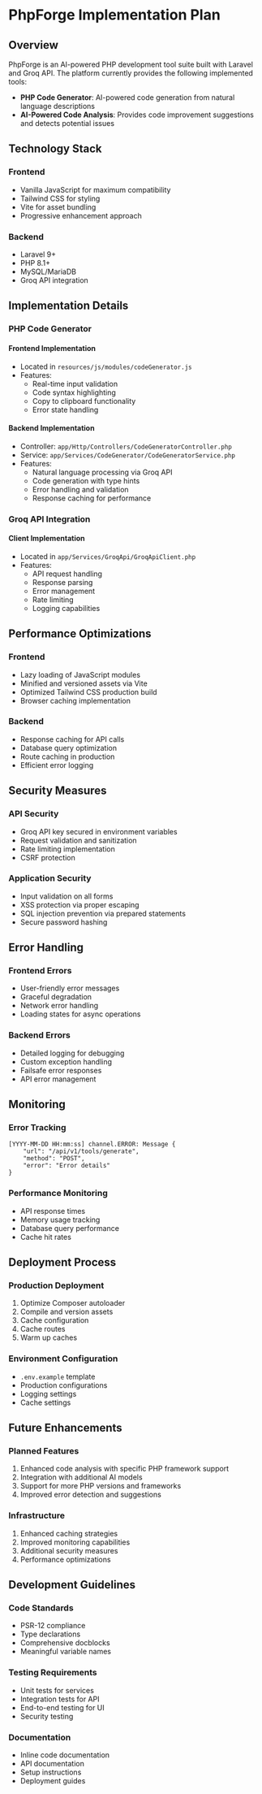 # PhpForge Implementation Plan

## Overview

PhpForge is an AI-powered PHP development tool suite built with Laravel and Groq API. The platform currently provides the following implemented tools:

- **PHP Code Generator**: AI-powered code generation from natural language descriptions
- **AI-Powered Code Analysis**: Provides code improvement suggestions and detects potential issues

## Technology Stack

### Frontend
- Vanilla JavaScript for maximum compatibility
- Tailwind CSS for styling
- Vite for asset bundling
- Progressive enhancement approach

### Backend
- Laravel 9+
- PHP 8.1+
- MySQL/MariaDB
- Groq API integration

## Implementation Details

### PHP Code Generator

#### Frontend Implementation
- Located in `resources/js/modules/codeGenerator.js`
- Features:
  - Real-time input validation
  - Code syntax highlighting
  - Copy to clipboard functionality
  - Error state handling

#### Backend Implementation
- Controller: `app/Http/Controllers/CodeGeneratorController.php`
- Service: `app/Services/CodeGenerator/CodeGeneratorService.php`
- Features:
  - Natural language processing via Groq API
  - Code generation with type hints
  - Error handling and validation
  - Response caching for performance

### Groq API Integration

#### Client Implementation
- Located in `app/Services/GroqApi/GroqApiClient.php`
- Features:
  - API request handling
  - Response parsing
  - Error management
  - Rate limiting
  - Logging capabilities

## Performance Optimizations

### Frontend
- Lazy loading of JavaScript modules
- Minified and versioned assets via Vite
- Optimized Tailwind CSS production build
- Browser caching implementation

### Backend
- Response caching for API calls
- Database query optimization
- Route caching in production
- Efficient error logging

## Security Measures

### API Security
- Groq API key secured in environment variables
- Request validation and sanitization
- Rate limiting implementation
- CSRF protection

### Application Security
- Input validation on all forms
- XSS protection via proper escaping
- SQL injection prevention via prepared statements
- Secure password hashing

## Error Handling

### Frontend Errors
- User-friendly error messages
- Graceful degradation
- Network error handling
- Loading states for async operations

### Backend Errors
- Detailed logging for debugging
- Custom exception handling
- Failsafe error responses
- API error management

## Monitoring

### Error Tracking
```plaintext
[YYYY-MM-DD HH:mm:ss] channel.ERROR: Message {
    "url": "/api/v1/tools/generate",
    "method": "POST",
    "error": "Error details"
}
```

### Performance Monitoring
- API response times
- Memory usage tracking
- Database query performance
- Cache hit rates

## Deployment Process

### Production Deployment
1. Optimize Composer autoloader
2. Compile and version assets
3. Cache configuration
4. Cache routes
5. Warm up caches

### Environment Configuration
- `.env.example` template
- Production configurations
- Logging settings
- Cache settings

## Future Enhancements

### Planned Features
1. Enhanced code analysis with specific PHP framework support
2. Integration with additional AI models
3. Support for more PHP versions and frameworks
4. Improved error detection and suggestions

### Infrastructure
1. Enhanced caching strategies
2. Improved monitoring capabilities
3. Additional security measures
4. Performance optimizations

## Development Guidelines

### Code Standards
- PSR-12 compliance
- Type declarations
- Comprehensive docblocks
- Meaningful variable names

### Testing Requirements
- Unit tests for services
- Integration tests for API
- End-to-end testing for UI
- Security testing

### Documentation
- Inline code documentation
- API documentation
- Setup instructions
- Deployment guides
